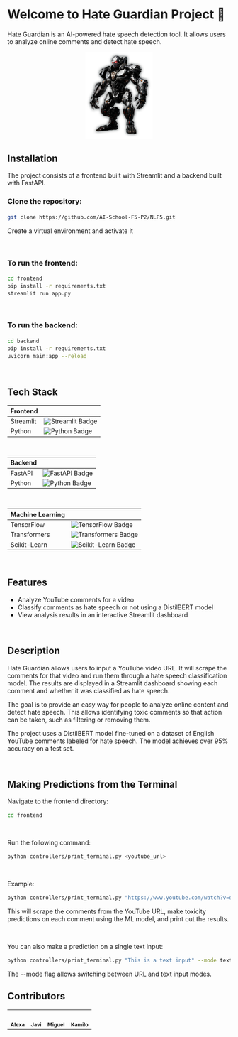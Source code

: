 # Welcome to Hate Guardian Project 👋

Hate Guardian is an AI-powered hate speech detection tool. It allows users to analyze online comments and detect hate speech.

<p align="center">
  <img src="frontend/assets/images/guardian.png" alt="Guardian" width="30%">
</p>

## Installation

The project consists of a frontend built with Streamlit and a backend built with FastAPI.

### Clone the repository:

```bash
git clone https://github.com/AI-School-F5-P2/NLP5.git
```

Create a virtual environment and activate it

<br/>

### To run the frontend:

```bash
cd frontend
pip install -r requirements.txt
streamlit run app.py
```

<br/>

### To run the backend:

```bash
cd backend
pip install -r requirements.txt
uvicorn main:app --reload
```

<br/>

## Tech Stack

| **Frontend** |                                                                                                                      |
| ------------ | -------------------------------------------------------------------------------------------------------------------- |
| Streamlit    | ![Streamlit Badge](https://img.shields.io/badge/Streamlit-FF4B4B?style=for-the-badge&logo=streamlit&logoColor=white) |
| Python       | ![Python Badge](https://img.shields.io/badge/Python-3776AB?style=for-the-badge&logo=python&logoColor=white)          |

<br/>

| **Backend** |                                                                                                                |
| ----------- | -------------------------------------------------------------------------------------------------------------- |
| FastAPI     | ![FastAPI Badge](https://img.shields.io/badge/FastAPI-009688?style=for-the-badge&logo=fastapi&logoColor=white) |
| Python      | ![Python Badge](https://img.shields.io/badge/Python-3776AB?style=for-the-badge&logo=python&logoColor=white)    |

<br/>

| **Machine Learning** |                                                                                                                               |
| -------------------- | ----------------------------------------------------------------------------------------------------------------------------- |
| TensorFlow           | ![TensorFlow Badge](https://img.shields.io/badge/TensorFlow-FF6F00?style=for-the-badge&logo=tensorflow&logoColor=white)       |
| Transformers         | ![Transformers Badge](https://img.shields.io/badge/Transformers-3399FF?style=for-the-badge&logo=huggingface&logoColor=white)  |
| Scikit-Learn         | ![Scikit-Learn Badge](https://img.shields.io/badge/Scikit_Learn-F7931E?style=for-the-badge&logo=scikit-learn&logoColor=white) |

<br/>

## Features

-   Analyze YouTube comments for a video
-   Classify comments as hate speech or not using a DistilBERT model
-   View analysis results in an interactive Streamlit dashboard

<br/>

## Description

Hate Guardian allows users to input a YouTube video URL. It will scrape the comments for that video and run them through a hate speech classification model. The results are displayed in a Streamlit dashboard showing each comment and whether it was classified as hate speech.

The goal is to provide an easy way for people to analyze online content and detect hate speech. This allows identifying toxic comments so that action can be taken, such as filtering or removing them.

The project uses a DistilBERT model fine-tuned on a dataset of English YouTube comments labeled for hate speech. The model achieves over 95% accuracy on a test set.

<br/>

## Making Predictions from the Terminal

Navigate to the frontend directory:

```bash
cd frontend
```

<br/>

Run the following command:

```bash
python controllers/print_terminal.py <youtube_url>
```

<br/>

Example:

```bash
python controllers/print_terminal.py "https://www.youtube.com/watch?v=dQw4w9WgXcQ"
```

This will scrape the comments from the YouTube URL, make toxicity predictions on each comment using the ML model, and print out the results.

<br/>

You can also make a prediction on a single text input:

```bash
python controllers/print_terminal.py "This is a text input" --mode text
```

The --mode flag allows switching between URL and text input modes.

## Contributors

<table>
  <tr>
    <td align="center">
    <a href="https://github.com/montenegro-28" target="_blank"><img src='https://avataaars.io/?avatarStyle=Circle&topType=LongHairStraight&accessoriesType=Blank&hairColor=BrownDark&facialHairType=Blank&clotheType=BlazerShirt&eyeType=Default&eyebrowType=Default&mouthType=Default&skinColor=Light' width="100px;" alt=""/><br /><sub><b>Alexa</b></sub>
    </td>
    <td align="center">
    <a href="https://github.com/Nicklessss" target="_blank"><img src='https://avataaars.io/?avatarStyle=Circle&topType=ShortHairShortWaved&accessoriesType=Blank&hairColor=BlondeGolden&facialHairType=BeardMajestic&facialHairColor=Platinum&clotheType=BlazerSweater&eyeType=Happy&eyebrowType=DefaultNatural&mouthType=Smile&skinColor=Light' width="100px;" alt=""/><br /><sub><b>Javi</b></sub></a>
    </td>
    <td align="center">
    <a href="https://github.com/migue29" target="_blank"><img src='https://avataaars.io/?avatarStyle=Circle&topType=ShortHairShortFlat&accessoriesType=Prescription02&hairColor=Black&facialHairType=Blank&clotheType=Hoodie&clotheColor=Black&eyeType=Wink&eyebrowType=DefaultNatural&mouthType=Default&skinColor=Light' width="100px;" alt=""/><br /><sub><b>Miguel</b></sub></a>
    </td>
    <td align="center">
    <a href="https://github.com/kamilodev" target="_blank"><img src='https://avataaars.io/?avatarStyle=Circle&topType=ShortHairShortWaved&accessoriesType=Blank&hairColor=Black&facialHairType=BeardLight&facialHairColor=Black&clotheType=CollarSweater&clotheColor=Heather&eyeType=Close&eyebrowType=Default&mouthType=Twinkle&skinColor=Light' width="100px;" alt=""/><br /><sub><b>Kamilo</b></sub></a>
    </td>
    </tr>
</table>